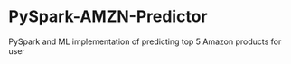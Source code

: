 # PySpark-AMZN-Predictor

PySpark and ML implementation of predicting top 5 Amazon products for user
